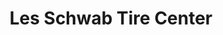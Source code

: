 ---
title: "Les Schwab Tire Center"
url: /portland/les-schwab-tire-center-northeast-82nd-avenue/
shop: tyres
---